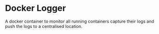 # Docker Logger
A docker container to monitor all running containers capture their logs and push the logs to a
centralised location.